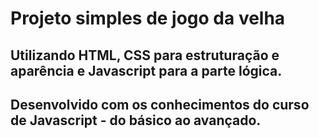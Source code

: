 # Projeto simples de jogo da velha 

## Utilizando HTML, CSS para estruturação e aparência e Javascript para a parte lógica.

## Desenvolvido com os conhecimentos do curso de Javascript - do básico ao avançado.
